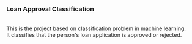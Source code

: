 <h3>Loan Approval Classification</h3>
<br/>
This is the project based on classification problem in machine learning.
<br/>
It classifies that the person's loan application is approved or rejected.
